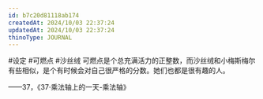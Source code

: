 ```yaml
---
id: b7c20d81118ab174
createdAt: 2024/10/03 22:37:24
updatedAt: 2024/10/03 22:37:24
thinoType: JOURNAL
---
```

#设定 #可燃点 #沙丝绒 可燃点是个总充满活力的正整数，而沙丝绒和小梅斯梅尔有些相似，是个有时候会对自己很严格的分数。她们也都是很有趣的人。

——37，《37·乘法轴上的一天-乘法轴》